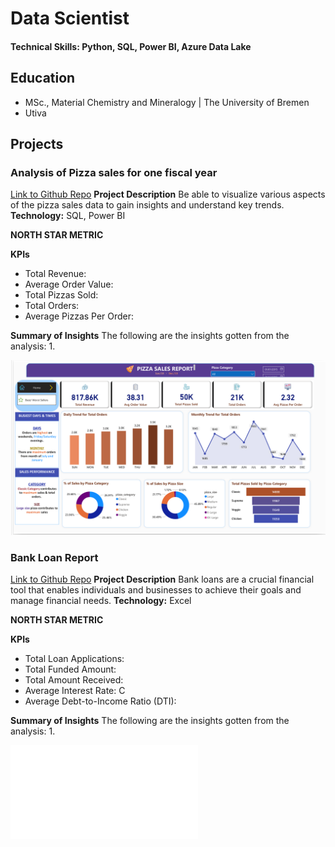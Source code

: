 # Data Scientist

#### Technical Skills: Python, SQL, Power BI, Azure Data Lake

## Education
- MSc., Material Chemistry and Mineralogy | The University of Bremen
- Utiva 								       		

## Projects
### Analysis of Pizza sales for one fiscal year
[Link to Github Repo](https://github.com/Yhemmy-Diamond/pizza-sales-analysis)
**Project Description**
Be able to visualize various aspects of the pizza sales data to gain insights and understand key trends.
**Technology:** SQL, Power BI

**NORTH STAR METRIC**

**KPIs**
- Total Revenue:
- Average Order Value:
- Total Pizzas Sold:
- Total Orders:
- Average Pizzas Per Order: 

**Summary of Insights**
The following are the insights gotten from the analysis:
1. 


![Dashboard](/assets/pizza_dashboard.png)


### Bank Loan Report
[Link to Github Repo](https://github.com/Yhemmy-Diamond/bank-loans-report)
**Project Description**
Bank loans are a crucial financial tool that enables individuals and businesses to achieve their goals and manage financial needs.
**Technology:** Excel

**NORTH STAR METRIC**

**KPIs**
- Total Loan Applications: 
- Total Funded Amount: 
- Total Amount Received: 
- Average Interest Rate: C
- Average Debt-to-Income Ratio (DTI): 

**Summary of Insights**
The following are the insights gotten from the analysis:
1. 


![Dashboard](/assets/Pizza_Sales_REPORT.pdf)
